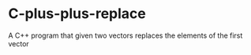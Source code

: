 # C-plus-plus-replace
A C++ program that given two vectors replaces the elements of the first vector
